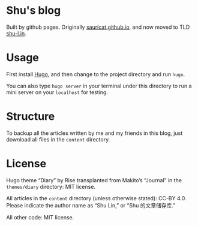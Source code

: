 # Shu's blog

Built by github pages. Originally [sauricat.github.io](https://sauricat.github.io), and now moved to TLD [shu-l.in](https://shu-l.in).

# Usage

First install [Hugo](https://github.com/gohugoio/hugo), and then change to the project directory and run `hugo`. 

You can also type `hugo server` in your terminal under this directory to run a mini server on your `localhost` for testing. 

# Structure

To backup all the articles written by me and my friends in this blog, just download all files in the `content` directory. 

# License

Hugo theme “Diary” by Rise transplanted from Makito’s “Journal” in the `themes/diary` directory: MIT license. 

All articles in the `content` directory (unless otherwise stated): CC-BY 4.0. Please indicate the author name as “Shu Lin,” or “Shu 的文章储存库.”

All other code: MIT license. 